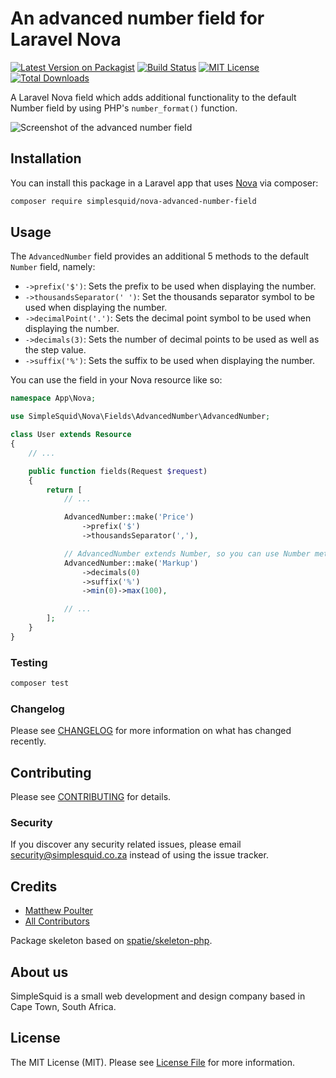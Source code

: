 # An advanced number field for Laravel Nova

[![Latest Version on Packagist](https://img.shields.io/packagist/v/simplesquid/nova-advanced-number-field.svg?style=flat-square)](https://packagist.org/packages/simplesquid/nova-advanced-number-field)
[![Build Status](https://img.shields.io/travis/simplesquid/nova-advanced-number-field/master.svg?style=flat-square)](https://travis-ci.org/simplesquid/nova-advanced-number-field)
[![MIT License](https://img.shields.io/badge/license-MIT-brightgreen.svg?style=flat-square)](LICENSE.md)
[![Total Downloads](https://img.shields.io/packagist/dt/simplesquid/nova-advanced-number-field.svg?style=flat-square)](https://packagist.org/packages/simplesquid/nova-advanced-number-field)

A Laravel Nova field which adds additional functionality to the default Number field by using PHP's `number_format()` function.

![Screenshot of the advanced number field](https://github.com/simplesquid/nova-advanced-number-field/raw/master/docs/screenshot.png)

## Installation

You can install this package in a Laravel app that uses [Nova](https://nova.laravel.com) via composer:

```bash
composer require simplesquid/nova-advanced-number-field
```

## Usage

The `AdvancedNumber` field provides an additional 5 methods to the default `Number` field, namely:

- `->prefix('$')`: Sets the prefix to be used when displaying the number.
- `->thousandsSeparator(' ')`: Set the thousands separator symbol to be used when displaying the number.
- `->decimalPoint('.')`: Sets the decimal point symbol to be used when displaying the number.
- `->decimals(3)`: Sets the number of decimal points to be used as well as the step value.
- `->suffix('%')`: Sets the suffix to be used when displaying the number.

You can use the field in your Nova resource like so:

```php
namespace App\Nova;

use SimpleSquid\Nova\Fields\AdvancedNumber\AdvancedNumber;

class User extends Resource
{
    // ...

    public function fields(Request $request)
    {
        return [
            // ...

            AdvancedNumber::make('Price')
                ->prefix('$')
                ->thousandsSeparator(','),

            // AdvancedNumber extends Number, so you can use Number methods too:
            AdvancedNumber::make('Markup')
                ->decimals(0)
                ->suffix('%')
                ->min(0)->max(100),

            // ...
        ];
    }
}
```

### Testing

``` bash
composer test
```

### Changelog

Please see [CHANGELOG](CHANGELOG.md) for more information on what has changed recently.

## Contributing

Please see [CONTRIBUTING](CONTRIBUTING.md) for details.

### Security

If you discover any security related issues, please email security@simplesquid.co.za instead of using the issue tracker.

## Credits

- [Matthew Poulter](https://github.com/mdpoulter)
- [All Contributors](../../contributors)

Package skeleton based on [spatie/skeleton-php](https://github.com/spatie/skeleton-php).

## About us

SimpleSquid is a small web development and design company based in Cape Town, South Africa.

## License

The MIT License (MIT). Please see [License File](LICENSE.md) for more information.
